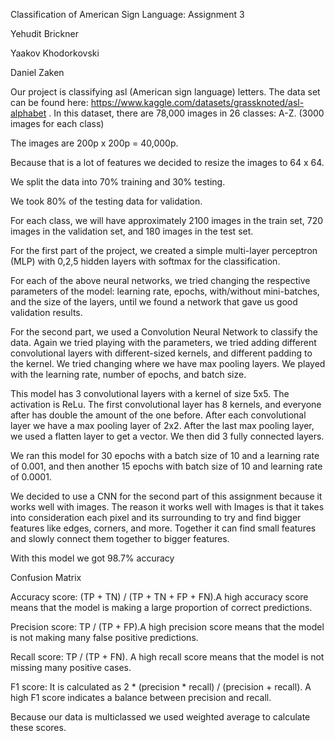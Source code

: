 Classification of American Sign Language: Assignment 3


Yehudit Brickner

Yaakov Khodorkovski

Daniel Zaken


Our project is classifying asl (American sign language) letters. The data set can be found here: https://www.kaggle.com/datasets/grassknoted/asl-alphabet .
In this dataset, there are 78,000 images in 26 classes: A-Z. (3000 images for each class)

The images are 200p x 200p = 40,000p.

Because that is a lot of features we decided to resize the images to 64 x 64.

We split the data into 70% training and 30% testing.

We took 80% of the testing data for validation.

For each class, we will have approximately 2100 images in the train set, 720 images in the validation set, and 180 images in the test set.


For the first part of the project, we created a simple multi-layer perceptron (MLP)  with 0,2,5 hidden layers with softmax for the classification.

For each of the above neural networks, we tried changing the respective parameters of the model: learning rate, epochs, with/without mini-batches, and the size of the layers, until we found a network that gave us good validation results.








For the second part, we used a Convolution Neural Network to classify the data. Again we tried playing with the parameters, we tried adding different convolutional layers with different-sized kernels, and different padding to the kernel. We tried changing where we have max pooling layers. We played with the learning rate, number of epochs, and batch size.

This model has 3 convolutional layers with a kernel of size 5x5. The activation is ReLu.
The first convolutional layer has 8 kernels, and everyone after has double the amount of the one before. After each convolutional layer we have a max pooling layer of 2x2. After the last max pooling layer, we used a flatten layer to get a vector. We then did 3 fully connected layers.

We ran this model for 30 epochs with a batch size of 10 and a learning rate of 0.001, and then another 15 epochs with batch size of 10 and learning rate of 0.0001.


We decided to use a CNN for the second part of this assignment because it works well with images. The reason it works well with Images is that it takes into consideration each pixel and its surrounding to try and find bigger features like edges, corners, and more. Together it can find small features and slowly connect them together to bigger features.

With this model we got 98.7% accuracy




Confusion Matrix





Accuracy score: (TP + TN) / (TP + TN + FP + FN).A high accuracy score means that the model is making a large proportion of correct predictions.

Precision score: TP / (TP + FP).A high precision score means that the model is not making many false positive predictions.

Recall score: TP / (TP + FN). A high recall score means that the model is not missing many positive cases.

F1 score: It is calculated as 2 * (precision * recall) / (precision + recall). A high F1 score indicates a balance between precision and recall.

Because our data is multiclassed we used weighted average to calculate these scores.

